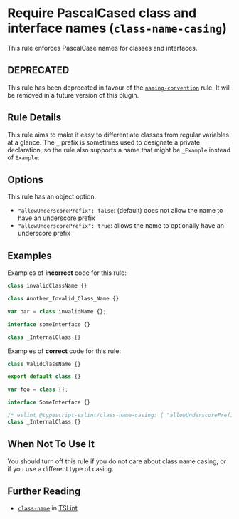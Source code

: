 # Require PascalCased class and interface names (`class-name-casing`)

This rule enforces PascalCase names for classes and interfaces.

## DEPRECATED

This rule has been deprecated in favour of the [`naming-convention`](./naming-convention.md) rule.
It will be removed in a future version of this plugin.

## Rule Details

This rule aims to make it easy to differentiate classes from regular variables at a glance.
The `_` prefix is sometimes used to designate a private declaration, so the rule also supports a name
that might be `_Example` instead of `Example`.

## Options

This rule has an object option:

- `"allowUnderscorePrefix": false`: (default) does not allow the name to have an underscore prefix
- `"allowUnderscorePrefix": true`: allows the name to optionally have an underscore prefix

## Examples

Examples of **incorrect** code for this rule:

```ts
class invalidClassName {}

class Another_Invalid_Class_Name {}

var bar = class invalidName {};

interface someInterface {}

class _InternalClass {}
```

Examples of **correct** code for this rule:

```ts
class ValidClassName {}

export default class {}

var foo = class {};

interface SomeInterface {}

/* eslint @typescript-eslint/class-name-casing: { "allowUnderscorePrefix": true } */
class _InternalClass {}
```

## When Not To Use It

You should turn off this rule if you do not care about class name casing, or if
you use a different type of casing.

## Further Reading

- [`class-name`](https://palantir.github.io/tslint/rules/class-name/) in [TSLint](https://palantir.github.io/tslint/)
